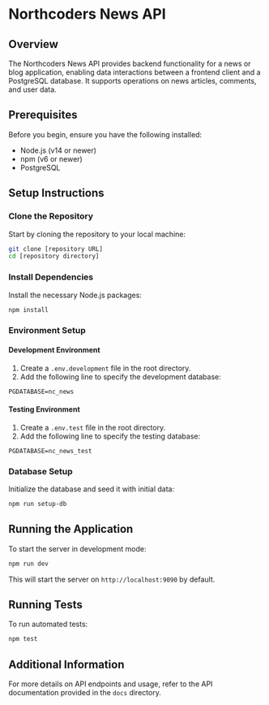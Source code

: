 # Northcoders News API

## Overview

The Northcoders News API provides backend functionality for a news or blog application, enabling data interactions between a frontend client and a PostgreSQL database. It supports operations on news articles, comments, and user data.

## Prerequisites

Before you begin, ensure you have the following installed:
- Node.js (v14 or newer)
- npm (v6 or newer)
- PostgreSQL

## Setup Instructions

### Clone the Repository

Start by cloning the repository to your local machine:

```bash
git clone [repository URL]
cd [repository directory]
```

### Install Dependencies

Install the necessary Node.js packages:

```bash
npm install
```

### Environment Setup

#### Development Environment

1. Create a `.env.development` file in the root directory.
2. Add the following line to specify the development database:

```plaintext
PGDATABASE=nc_news
```

#### Testing Environment

1. Create a `.env.test` file in the root directory.
2. Add the following line to specify the testing database:

```plaintext
PGDATABASE=nc_news_test
```

### Database Setup

Initialize the database and seed it with initial data:

```bash
npm run setup-db
```

## Running the Application

To start the server in development mode:

```bash
npm run dev
```

This will start the server on `http://localhost:9090` by default.

## Running Tests

To run automated tests:

```bash
npm test
```

## Additional Information

For more details on API endpoints and usage, refer to the API documentation provided in the `docs` directory.
